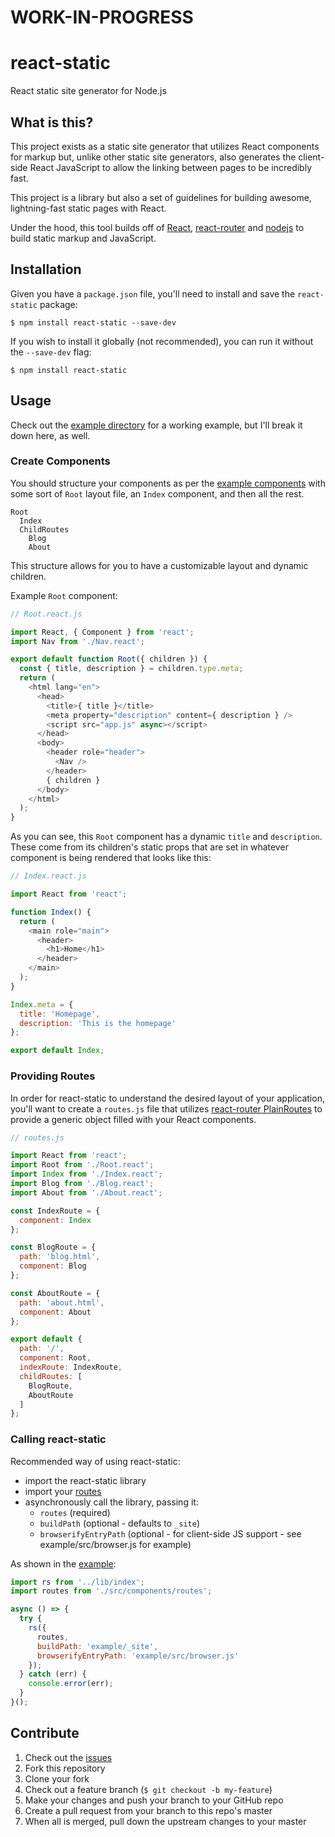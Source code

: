 # WORK-IN-PROGRESS

# react-static
React static site generator for Node.js

## What is this?
This project exists as a static site generator that utilizes React components for markup but, unlike other static site generators, also generates the client-side React JavaScript to allow the linking between pages to be incredibly fast.

This project is a library but also a set of guidelines for building awesome, lightning-fast static pages with React.

Under the hood, this tool builds off of [React](https://github.com/facebook/react), [react-router](https://github.com/rackt/react-router) and [nodejs](https://github.com/nodejs/node) to build static markup and JavaScript.

## Installation
Given you have a `package.json` file, you'll need to install and save the `react-static` package:

```
$ npm install react-static --save-dev

```

If you wish to install it globally (not recommended), you can run it without the `--save-dev` flag:

```
$ npm install react-static
```

## Usage
Check out the [example directory](./example) for a working example, but I'll break it down here, as well.

### Create Components
You should structure your components as per the [example components](./example/src/components) with some sort of `Root` layout file, an `Index` component, and then all the rest.

```
Root
  Index
  ChildRoutes
    Blog
    About
```

This structure allows for you to have a customizable layout and dynamic children.

Example `Root` component:

```js
// Root.react.js

import React, { Component } from 'react';
import Nav from './Nav.react';

export default function Root({ children }) {
  const { title, description } = children.type.meta;
  return (
    <html lang="en">
      <head>
        <title>{ title }</title>
        <meta property="description" content={ description } />
        <script src="app.js" async></script>
      </head>
      <body>
        <header role="header">
          <Nav />
        </header>
        { children }
      </body>
    </html>
  );
}
```

As you can see, this `Root` component has a dynamic `title` and `description`. These come from its children's static props that are set in whatever component is being rendered that looks like this:

```js
// Index.react.js

import React from 'react';

function Index() {
  return (
    <main role="main">
      <header>
        <h1>Home</h1>
      </header>
    </main>
  );
}

Index.meta = {
  title: 'Homepage',
  description: 'This is the homepage'
};

export default Index;
```

### Providing Routes
In order for react-static to understand the desired layout of your application, you'll want to create a `routes.js` file that utilizes [react-router PlainRoutes](https://github.com/rackt/react-router/blob/master/docs/API.md#plainroute) to provide a generic object filled with your React components.

```js
// routes.js

import React from 'react';
import Root from './Root.react';
import Index from './Index.react';
import Blog from './Blog.react';
import About from './About.react';

const IndexRoute = {
  component: Index
};

const BlogRoute = {
  path: 'blog.html',
  component: Blog
};

const AboutRoute = {
  path: 'about.html',
  component: About
};

export default {
  path: '/',
  component: Root,
  indexRoute: IndexRoute,
  childRoutes: [
    BlogRoute,
    AboutRoute
  ]
};
```

### Calling react-static
Recommended way of using react-static:
  * import the react-static library
  * import your [routes](#providing-routes)
  * asynchronously call the library, passing it:
    * `routes` (required)
    * `buildPath` (optional - defaults to `_site`)
    * `browserifyEntryPath` (optional - for client-side JS support - see example/src/browser.js for example)

As shown in the [example](./example/index.js):

```js
import rs from '../lib/index';
import routes from './src/components/routes';

async () => {
  try {
    rs({
      routes,
      buildPath: 'example/_site',
      browserifyEntryPath: 'example/src/browser.js'
    });
  } catch (err) {
    console.error(err);
  }
}();
```

## Contribute

1. Check out the [issues](https://github.com/rpearce/react-static/issues)
1. Fork this repository
1. Clone your fork
1. Check out a feature branch (`$ git checkout -b my-feature`)
1. Make your changes and push your branch to your GitHub repo
1. Create a pull request from your branch to this repo's master
1. When all is merged, pull down the upstream changes to your master

